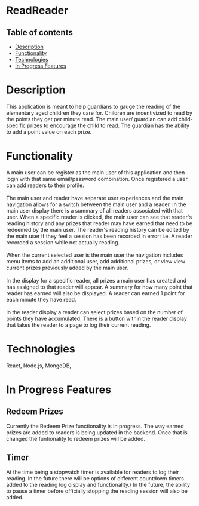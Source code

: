 # ReadReader

## Table of contents

- [Description](#description)
- [Functionality](#functionality)
- [Technologies](#technologies)
- [In Progress Features](#in-progress-features)

# Description

This application is meant to help guardians to gauge the reading of the elementary aged children they care for. Children are incentivized to read by the points they get per minute read. The main user/ guardian can add child-specific prizes to encourage the child to read. The guardian has the ability to add a point value on each prize.

# Functionality

A main user can be register as the main user of this application and then login with that same email/password combination.
Once registered a user can add readers to their profile.\
<br />
The main user and reader have separate user experiences and the main navigation allows for a switch between the main user and a reader.
In the main user display there is a summary of all readers associated with that user. When a specific reader is clicked, the main user can see that reader's reading history and any prizes that reader may have earned that need to be redeemed by the main user. The reader's reading history can be edited by the main user if they feel a session has been recorded in error; i.e. A reader recorded a session while not actually reading.\
<br />
When the current selected user is the main user the navigation includes menu items to add an additional user, add additional prizes, or view view current prizes previously added by the main user.\
<br />
In the display for a specific reader, all prizes a main user has created and has assigned to that reader will appear. A summary for how many point that reader has earned will also be displayed. A reader can earned 1 point for each minute they have read.\
<br />
In the reader display a reader can select prizes based on the number of points they have accumulated. There is a button within the reader display that takes the reader to a page to log their current reading.

# Technologies

React, Node.js, MongoDB,

# In Progress Features

## Redeem Prizes

Currently the Redeem Prize functionality is in progress. The way earned prizes are added to readers is being updated in the backend. Once that is changed the funtionality to redeem prizes will be added.

## Timer

At the time being a stopwatch timer is available for readers to log their reading. In the future there will be options of different countdown timers added to the reading log display and functionality./
In the future, the ability to pause a timer before officially stopping the reading session will also be added.
